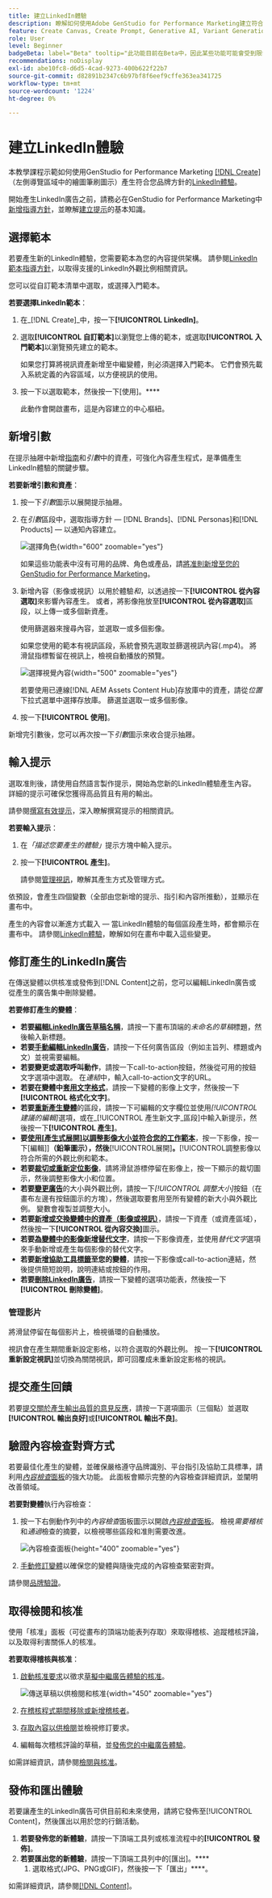 ```yaml
---
title: 建立LinkedIn體驗
description: 瞭解如何使用Adobe GenStudio for Performance Marketing建立符合品牌規範的LinkedIn體驗。
feature: Create Canvas, Create Prompt, Generative AI, Variant Generation, Content Generation
role: User
level: Beginner
badgeBeta: label="Beta" tooltip="此功能目前在Beta中，因此某些功能可能會受到限制或有所變更。"
recommendations: noDisplay
exl-id: abe10fc8-d6d5-4cad-9273-400b622f22b7
source-git-commit: d82891b2347c6b97bf8f6eef9cffe363ea341725
workflow-type: tm+mt
source-wordcount: '1224'
ht-degree: 0%

---
```


# 建立LinkedIn體驗

本教學課程示範如何使用GenStudio for Performance Marketing [[!DNL Create]](/help/user-guide/create/overview.md) （左側導覽區域中的繪圖筆刷圖示）產生符合您品牌方針的[LinkedIn體驗](/help/user-guide/create/meta-experiences.md)。

開始產生LinkedIn廣告之前，請務必在GenStudio for Performance Marketing中[新增指導方針](/help/user-guide/guidelines/add-guidelines.md)，並瞭解[建立提示](/help/user-guide/effective-prompts.md)的基本知識。

## 選擇範本

若要產生新的LinkedIn體驗，您需要範本為您的內容提供架構。 請參閱[LinkedIn範本指導方針](/help/user-guide/templates/linkedin-template.md)，以取得支援的LinkedIn外觀比例相關資訊。

您可以從自訂範本清單中選取，或選擇入門範本。

**若要選擇LinkedIn範本**：

1. 在&#x200B;_[!DNL Create]_中，按一下&#x200B;**[!UICONTROL LinkedIn]**。
1. 選取&#x200B;**[!UICONTROL 自訂範本]**&#x200B;以瀏覽您上傳的範本，或選取&#x200B;**[!UICONTROL 入門範本]**&#x200B;以瀏覽預先建立的範本。

   如果您打算將視訊資產新增至中繼變體，則必須選擇入門範本。 它們會預先載入系統定義的內容區域，以方便視訊的使用。

1. 按一下以選取範本，然後按一下[使用]。****

   此動作會開啟畫布，這是內容建立的中心樞紐。

## 新增引數

在提示抽屜中新增[指南](/help/user-guide/guidelines/overview.md)和&#x200B;_引數_&#x200B;中的資產，可強化內容產生程式，是準備產生LinkedIn體驗的關鍵步驟。

**若要新增引數和資產**：

1. 按一下&#x200B;_引數_&#x200B;圖示以展開提示抽屜。
1. 在&#x200B;_引數_&#x200B;區段中，選取指導方針 — [!DNL Brands]、[!DNL Personas]和[!DNL Products] — 以通知內容建立。

   ![選擇角色](/help/assets/persona-select.png){width="600" zoomable="yes"}

   如果這些功能表中沒有可用的品牌、角色或產品，請[將准則新增至您的GenStudio for Performance Marketing](/help/user-guide/guidelines/add-guidelines.md)。

1. 新增內容（影像或視訊）以用於體驗&#x200B;*和*，以透過按一下&#x200B;**[!UICONTROL 從內容選取]**&#x200B;來影響內容產生。 或者，將影像拖放至&#x200B;**[!UICONTROL 從內容選取]**&#x200B;區段，以上傳一或多個新資產。

   使用篩選器來搜尋內容，並選取一或多個影像。

   如果您使用的範本有視訊區段，系統會預先選取並篩選視訊內容(.mp4)。 將滑鼠指標暫留在視訊上，檢視自動播放的預覽。

   ![選擇視覺內容](/help/assets/content-select-meta.png){width="500" zoomable="yes"}

   若要使用已連線[!DNL AEM Assets Content Hub]存放庫中的資產，請從&#x200B;_位置_&#x200B;下拉式選單中選擇存放庫。 篩選並選取一或多個影像。

1. 按一下&#x200B;**[!UICONTROL 使用]**。

新增完引數後，您可以再次按一下&#x200B;_引數_&#x200B;圖示來收合提示抽屜。

## 輸入提示

選取准則後，請使用自然語言製作提示，開始為您新的LinkedIn體驗產生內容。 詳細的提示可確保您獲得高品質且有用的輸出。

請參閱[撰寫有效提示](/help/user-guide/effective-prompts.md)，深入瞭解撰寫提示的相關資訊。

**若要輸入提示**：

1. 在&#x200B;_「描述您要產生的體驗」_&#x200B;提示方塊中輸入提示。
1. 按一下&#x200B;**[!UICONTROL 產生]**。

   請參閱[管理視訊](#manage-videos)，瞭解其產生方式及管理方式。

依預設，會產生四個變數（全部由您新增的提示、指引和內容所推動），並顯示在畫布中。

產生的內容會以漸進方式載入 — 當LinkedIn體驗的每個區段產生時，都會顯示在畫布中。 請參閱[LinkedIn體驗](/help/user-guide/create/linkedin-experiences.md#progressive-loading)，瞭解如何在畫布中載入這些變更。

## 修訂產生的LinkedIn廣告

在傳送變體以供核准或發佈到[!DNL Content]之前，您可以編輯LinkedIn廣告或從產生的廣告集中刪除變體。

**若要修訂產生的變體**：

* **若要[編輯LinkedIn廣告草稿名稱](/help/user-guide/create/manage-variants.md#change-draft-name)**，請按一下畫布頂端的&#x200B;_未命名的草稿_&#x200B;標題，然後輸入新標題。
* **若要[手動編輯LinkedIn廣告](/help/user-guide/create/manage-variants.md#manually-edit-text)**，請按一下任何廣告區段（例如主旨列、標題或內文）並視需要編輯。
* **若要變更或選取呼叫動作**，請按一下call-to-action按鈕，然後從可用的按鈕文字選項中選取。 在&#x200B;_連結_&#x200B;中，輸入call-to-action文字的URL。
* **若要在變體中[套用文字格式](/help/user-guide/create/manage-variants.md#manually-edit-text)**，請按一下變體的影像上文字，然後按一下&#x200B;**[!UICONTROL 格式化文字]**。
* **若要[重新產生變體](/help/user-guide/create/manage-variants.md#re-generate-sections)**&#x200B;的區段，請按一下可編輯的文字欄位並使用&#x200B;_[!UICONTROL 建議的編輯]_&#x200B;選項，或在_[!UICONTROL 產生新文字_區段]中輸入新提示，然後按一下&#x200B;**[!UICONTROL 產生]**。
* **要[使用[產生式展開]以調整影像大小並符合您的工作範本](/help/user-guide/create/manage-variants.md#use-generative-expand)**，按一下影像，按一下[編輯]]**（鉛筆圖示），然後**[!UICONTROL &#x200B;展開&#x200B;]**。**[!UICONTROL &#x200B;調整影像以符合所需的外觀比例和範本。
* **若要[裁切或重新定位影像](/help/user-guide/create/manage-variants.md#crop-assets)**，請將滑鼠游標停留在影像上，按一下顯示的裁切圖示，然後調整影像大小和位置。
* **若要[變更廣告](/help/user-guide/create/manage-variants.md#change-aspect-ratio)**&#x200B;的大小與外觀比例，請按一下&#x200B;_[!UICONTROL 調整大小]_&#x200B;按鈕（在畫布左邊有按鈕圖示的方塊），然後選取要套用至所有變體的新大小與外觀比例。 變數會複製並調整大小。
* **若要[新增或交換變體中的資產（影像或視訊）](/help/user-guide/create/manage-variants.md#swap-image)**，請按一下資產（或資產區域），然後按一下&#x200B;**[!UICONTROL 從內容交換]**&#x200B;圖示。
* **若要[為變體中的影像新增替代文字](/help/user-guide/create/manage-variants.md#add-alt-text-for-images)**，請按一下影像資產，並使用&#x200B;_替代文字_&#x200B;選項來手動新增或產生每個影像的替代文字。
* **若要[新增協助工具標籤](/help/user-guide/create/manage-variants.md#add-accessibility-labels)至您的變體**，請按一下影像或call-to-action連結，然後提供簡短說明，說明連結或按鈕的作用。
* **若要[刪除LinkedIn廣告](/help/user-guide/create/manage-variants.md#delete-variant)**，請按一下變體的選項功能表，然後按一下&#x200B;**[!UICONTROL 刪除變體]**。

### 管理影片

將滑鼠停留在每個影片上，檢視循環的自動播放。

視訊會在產生期間重新設定影格，以符合選取的外觀比例。 按一下&#x200B;**[!UICONTROL 重新設定視訊]**&#x200B;並切換為關閉視訊，即可回覆成未重新設定影格的視訊。

## 提交產生回饋

若要[提交關於產生輸出品質的意見反應](/help/user-guide/create/manage-variants.md#generation-feedback)，請按一下選項圖示（三個點）並選取&#x200B;**[!UICONTROL 輸出良好]**&#x200B;或&#x200B;**[!UICONTROL 輸出不良]**。

## 驗證內容檢查對齊方式

若要最佳化產生的變體，並確保嚴格遵守品牌識別、平台指引及協助工具標準，請利用&#x200B;[_內容檢查_&#x200B;面板](/help/user-guide/guidelines/brand-validation.md#content-check-panel)的強大功能。 此面板會顯示完整的內容檢查詳細資訊，並闡明改善領域。

**若要對變體**&#x200B;執行內容檢查：

1. 按一下右側動作列中的&#x200B;_內容檢查_&#x200B;面板圖示以開啟&#x200B;[_內容檢查_&#x200B;面板](/help/user-guide/guidelines/brand-validation.md#content-check-panel)。 檢視&#x200B;*需要稽核*&#x200B;和&#x200B;*通過*&#x200B;檢查的摘要，以檢視哪些區段和准則需要改進。

   ![_內容檢查_&#x200B;面板](/help/assets/content-check-panel.png){height="400" zoomable="yes"}

1. [手動修訂變體](#revise-generated-linkedin-ads)以確保您的變體與隨後完成的內容檢查緊密對齊。

請參閱[品牌驗證](/help/user-guide/guidelines/brand-validation.md)。

## 取得檢閱和核准

使用「核准」面板（可從畫布的頂端功能表列存取）來取得稽核、追蹤稽核評論，以及取得利害關係人的核准。

**若要取得稽核與核准**：

1. [啟動核准要求](/help/user-guide/approvals/request-review.md)以徵求[草擬中繼廣告體驗的核准](/help/user-guide/approvals/approve-content.md)。

   ![傳送草稿以供檢閱和核准](/help/assets/send-approval-meta.png){width="450" zoomable="yes"}

1. [在稽核程式期間移除或新增稽核者](/help/user-guide/approvals/review-and-edit.md#manage-approvals)。
1. [存取內容以供檢閱](/help/user-guide/approvals/review-and-edit.md#access-content-for-review)並檢視修訂要求。
1. 編輯每次稽核評論的草稿，並[發佈您的中繼廣告體驗](#publish-and-export-experience)。

如需詳細資訊，請參閱[檢閱與核准](/help/user-guide/approvals/overview.md)。

## 發佈和匯出體驗

若要讓產生的LinkedIn廣告可供目前和未來使用，請將它發佈至[!UICONTROL Content]，然後匯出以用於您的行銷活動。

1. **若要發佈您的新體驗**，請按一下頂端工具列或核准流程中的&#x200B;**[!UICONTROL 發佈]**。
1. **若要匯出您的新體驗**，請按一下頂端工具列中的[匯出]。****
   1. 選取格式(JPG、PNG或GIF)，然後按一下「匯出」****。

如需詳細資訊，請參閱[[!DNL Content]](/help/user-guide/content/overview.md#search-and-find-approved-content)。
